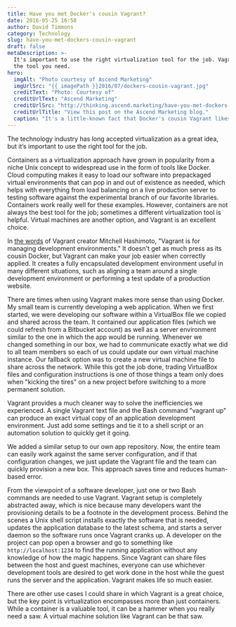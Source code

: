 ```yaml
---
title: Have you met Docker's cousin Vagrant?
date: 2016-05-25 16:58
author: David Timmons
category: Technology
slug: have-you-met-dockers-cousin-vagrant
draft: false
metaDescription: >-
  It's important to use the right virtualization tool for the job. Vagrant could be just
  the tool you need.
hero:
  imgAlt: "Photo courtesy of Ascend Marketing"
  imgUrlSrc: "{{ imagePath }}2016/07/dockers-cousin-vagrant.jpg"
  creditText: "Photo: Courtesy of"
  creditUrlText: "Ascend Marketing"
  creditUrlSrc: "http://thinking.ascend.marketing/have-you-met-dockers-cousin-vagrant"
  creditUrlTitle: "View this post on the Ascend Marketing blog."
  caption: "It's a little-known fact that Docker's cousin Vagrant likes V-neck sweaters."
---
```


The technology industry has long accepted virtualization as a great
idea, but it’s important to use the right tool for the job.

Containers as a virtualization approach have grown in popularity from a
niche Unix concept to widespread use in the form of tools like Docker.
Cloud computing makes it easy to load our software into prepackaged
virtual environments that can pop in and out of existence as needed,
which helps with everything from load balancing on a live production
server to testing software against the experimental branch of our
favorite libraries. Containers work really well for these examples.
However, containers are not always the best tool for the job; sometimes
a different virtualization tool is helpful. Virtual machines are another
option, and Vagrant is an excellent choice.

In [the words][3] of Vagrant creator Mitchell Hashimoto, "Vagrant is for
managing development environments." It doesn't get as much press as its\
cousin Docker, but Vagrant can make your job easier when correctly
applied. It creates a fully encapsulated development environment useful
in many different situations, such as aligning a team around a single
development environment or performing a test update of a production
website.

There are times when using Vagrant makes more sense than using Docker.
My small team is currently developing a web application. When we first
started, we were developing our software within a VirtualBox file we
copied and shared across the team. It contained our application files
(which we could refresh from a Bitbucket account) as well as a server
environment similar to the one in which the app would be running.
Whenever we changed something in our box, we had to communicate exactly
what we did to all team members so each of us could update our own
virtual machine instance. Our fallback option was to create a new
virtual machine file to share across the network. While this got the job
done, trading VirtualBox files and configuration instructions is one of
those things a team only does when "kicking the tires" on a new project
before switching to a more permanent solution.

Vagrant provides a much cleaner way to solve the inefficiencies we
experienced. A single Vagrant text file and the Bash command "vagrant
up" can produce an exact virtual copy of an application development
environment. Just add some settings and tie it to a shell script or an
automation solution to quickly get it going.

We added a similar setup to our own app repository. Now, the entire team
can easily work against the same server configuration, and if that
configuration changes, we just update the Vagrant file and the team can
quickly provision a new box. This approach saves time and reduces
human-based error.

From the viewpoint of a software developer, just one or two Bash
commands are needed to use Vagrant. Vagrant setup is completely
abstracted away, which is nice because many developers want the
provisioning details to be a footnote in the development process. Behind
the scenes a Unix shell script installs exactly the software that is
needed, updates the application database to the latest schema, and
starts a server daemon so the software runs once Vagrant cranks up. A
developer on the project can pop open a browser and go to something like
`http://localhost:1234` to find the running application without any
knowledge of how the magic happens. Since Vagrant can share files
between the host and guest machines, everyone can use whichever
development tools are desired to get work done in the host while the
guest runs the server and the application. Vagrant makes life so much
easier.

There are other use cases I could share in which Vagrant is a great
choice, but the key point is virtualization encompasses more than just
containers. While a container is a valuable tool, it can be a hammer
when you really need a saw. A virtual machine solution like Vagrant can
be that saw.


[3]: http://stackoverflow.com/questions/16647069/should-i-use-vagrant-or-docker-for-creating-an-isolated-environment#answer-21314566
  "Visit stackoverflow.com."
